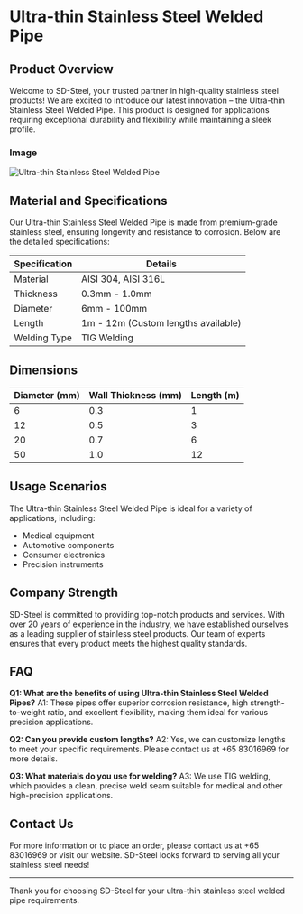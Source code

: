 # Ultra-thin Stainless Steel Welded Pipe

## Product Overview

Welcome to SD-Steel, your trusted partner in high-quality stainless steel products! We are excited to introduce our latest innovation – the Ultra-thin Stainless Steel Welded Pipe. This product is designed for applications requiring exceptional durability and flexibility while maintaining a sleek profile.

### Image
![Ultra-thin Stainless Steel Welded Pipe](https://github.com/user-attachments/assets/2567258e-e124-4816-932d-1809bd27ef0b)

## Material and Specifications

Our Ultra-thin Stainless Steel Welded Pipe is made from premium-grade stainless steel, ensuring longevity and resistance to corrosion. Below are the detailed specifications:

| Specification | Details |
|---------------|---------|
| Material      | AISI 304, AISI 316L |
| Thickness     | 0.3mm - 1.0mm |
| Diameter      | 6mm - 100mm |
| Length        | 1m - 12m (Custom lengths available) |
| Welding Type  | TIG Welding |

## Dimensions

| Diameter (mm) | Wall Thickness (mm) | Length (m) |
|---------------|---------------------|------------|
| 6             | 0.3                 | 1          |
| 12            | 0.5                 | 3          |
| 20            | 0.7                 | 6          |
| 50            | 1.0                 | 12         |

## Usage Scenarios

The Ultra-thin Stainless Steel Welded Pipe is ideal for a variety of applications, including:
- Medical equipment
- Automotive components
- Consumer electronics
- Precision instruments

## Company Strength

SD-Steel is committed to providing top-notch products and services. With over 20 years of experience in the industry, we have established ourselves as a leading supplier of stainless steel products. Our team of experts ensures that every product meets the highest quality standards.

## FAQ

**Q1: What are the benefits of using Ultra-thin Stainless Steel Welded Pipes?**
A1: These pipes offer superior corrosion resistance, high strength-to-weight ratio, and excellent flexibility, making them ideal for various precision applications.

**Q2: Can you provide custom lengths?**
A2: Yes, we can customize lengths to meet your specific requirements. Please contact us at +65 83016969 for more details.

**Q3: What materials do you use for welding?**
A3: We use TIG welding, which provides a clean, precise weld seam suitable for medical and other high-precision applications.

## Contact Us

For more information or to place an order, please contact us at +65 83016969 or visit our website. SD-Steel looks forward to serving all your stainless steel needs!

---

Thank you for choosing SD-Steel for your ultra-thin stainless steel welded pipe requirements.